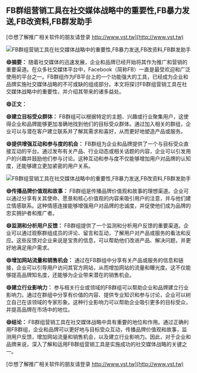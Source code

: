 ## **FB群组营销工具在社交媒体战略中的重要性,FB暴力发送,FB改资料,FB群发助手**

[😍想了解推广相关软件的朋友请登录 http://www.vst.tw](http://www.vst.tw)

 <center><img src="https://vst.tw/MP4/tuiguang/png/7.png" alt="FB群组营销工具在社交媒体战略中的重要性,FB暴力发送,FB改资料,FB群发助手"></center>

**😄摘要：**
随着社交媒体的迅速发展，企业和品牌已经开始将其作为推广和营销的重要渠道。在众多社交媒体平台中，Facebook（简称FB）一直是最受欢迎和广泛使用的平台之一。FB群组作为FB平台上的一个功能强大的工具，已经成为企业和品牌实施社交媒体战略的不可或缺的组成部分。本文将探讨FB群组营销工具在社交媒体战略中的重要性，并介绍其带来的诸多益处。

**😄正文：**

**😄建立目标受众群体：**
FB群组可以根据特定的主题、兴趣或行业聚集用户，这使得企业和品牌能够更加准确地找到他们的目标受众群体。通过加入相关的群组，企业可以与潜在客户建立联系并了解其需求和喜好，从而更好地塑造产品或服务。

**😄提供增强互动和参与度的机会：**
FB群组为企业和品牌提供了一个与目标受众直接互动的平台。通过发布有关产品、行业动态或相关话题的内容，企业可以引发用户的兴趣并鼓励他们参与讨论。这种互动和参与度不仅能够增加用户对品牌的认知度，还能够建立更加紧密的用户关系。

 <center><img src="https://vst.tw/MP4/tuiguang/png/2.png" alt="FB群组营销工具在社交媒体战略中的重要性,FB暴力发送,FB改资料,FB群发助手"></center>

**😄传播品牌价值观和故事：**
FB群组是传播品牌价值观和故事的理想渠道。企业可以通过分享有关其使命、愿景和核心价值观的内容来吸引用户的注意，并与他们建立情感联系。这种情感连接能够增强用户对品牌的忠诚度，并促使他们成为品牌的忠实拥护者和推广者。

**😄监测和分析用户反馈：**
FB群组提供了一个监测和分析用户反馈的重要渠道。企业可以通过观察群组成员的评论、留言和互动，了解用户对产品或服务的看法和反应。这些反馈对企业来说是宝贵的信息，可以帮助他们改进产品、解决问题，并更好地满足用户需求。

**😄增加网站流量和销售机会：**
通过在FB群组中分享有关产品或服务的信息和链接，企业可以引导用户访问其官方网站，从而增加网站的流量和曝光度。这不仅能够提高品牌知名度，还能够为企业带来潜在的销售机会。

**😄建立行业影响力：**
参与相关行业或领域的FB群组可以帮助企业和品牌建立行业影响力。通过在群组中分享有价值的内容、提供专业知识和参与讨论，企业可以树立自己在该领域的专家形象。这种行业影响力可以帮助企业吸引更多的目标受众，并提高品牌在市场中的地位。

**😄结论：**
FB群组营销工具在社交媒体战略中具有重要的地位和作用。通过正确利用FB群组，企业和品牌可以更好地与目标受众互动，传播品牌价值观和故事，监测用户反馈，增加网站流量和销售机会，以及建立行业影响力。因此，对于企业和品牌来说，深入了解和运用FB群组营销工具是实施成功的社交媒体战略的关键之一。

[😍想了解推广相关软件的朋友请登录 http://www.vst.tw](http://www.vst.tw)



